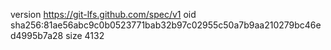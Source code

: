 version https://git-lfs.github.com/spec/v1
oid sha256:81ae56abc9c0b0523771bab32b97c02955c50a7b9aa210279bc46ed4995b7a28
size 4132
